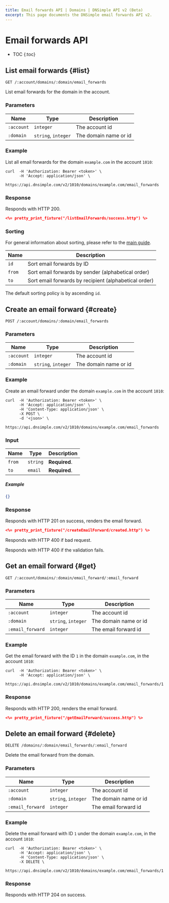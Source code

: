 ```yaml
---
title: Email forwards API | Domains | DNSimple API v2 (Beta)
excerpt: This page documents the DNSimple email forwards API v2.
---
```


# Email forwards API

* TOC
{:toc}


## List email forwards {#list}

    GET /:account/domains/:domain/email_forwards

List email forwards for the domain in the account.

### Parameters

Name | Type | Description
-----|------|------------
`:account` | `integer` | The account id
`:domain` | `string`, `integer` | The domain name or id

### Example

List all email forwards for the domain `example.com` in the account `1010`:

    curl  -H 'Authorization: Bearer <token>' \
          -H 'Accept: application/json' \
          https://api.dnsimple.com/v2/1010/domains/example.com/email_forwards

### Response

Responds with HTTP 200.

~~~json
<%= pretty_print_fixture("/listEmailForwards/success.http") %>
~~~

### Sorting

For general information about sorting, please refer to the [main guide](/v2/#sorting).

Name | Description
-----|------------
`id` | Sort email forwards by ID
`from` | Sort email forwards by sender (alphabetical order)
`to` | Sort email forwards by recipient (alphabetical order)

The default sorting policy is by ascending `id`.


## Create an email forward {#create}

    POST /:account/domains/:domain/email_forwards

### Parameters

Name | Type | Description
-----|------|------------
`:account` | `integer` | The account id
`:domain` | `string`, `integer` | The domain name or id

### Example

Create an email forward under the domain `example.com` in the account `1010`:

    curl  -H 'Authorization: Bearer <token>' \
          -H 'Accept: application/json' \
          -H 'Content-Type: application/json' \
          -X POST \
          -d '<json>' \
          https://api.dnsimple.com/v2/1010/domains/example.com/email_forwards

### Input

Name | Type | Description
-----|------|------------
`from` | `string` | **Required**.
`to` | `email` | **Required**.

##### Example

~~~json
{}
~~~

### Response

Responds with HTTP 201 on success, renders the email forward.

~~~json
<%= pretty_print_fixture("/createEmailForward/created.http") %>
~~~

Responds with HTTP 400 if bad request.

Responds with HTTP 400 if the validation fails.


## Get an email forward {#get}

    GET /:account/domains/:domain/email_forward/:email_forward

### Parameters

Name | Type | Description
-----|------|------------
`:account` | `integer` | The account id
`:domain` | `string`, `integer` | The domain name or id
`:email_forward` | `integer` | The email forward id

### Example

Get the email forward with the ID `1` in the domain `example.com`, in the account `1010`:

    curl  -H 'Authorization: Bearer <token>' \
          -H 'Accept: application/json' \
          https://api.dnsimple.com/v2/1010/domains/example.com/email_forwards/1

### Response

Responds with HTTP 200, renders the email forward.

~~~json
<%= pretty_print_fixture("/getEmailForward/success.http") %>
~~~


## Delete an email forward {#delete}

    DELETE /domains/:domain/email_forwards/:email_forward

Delete the email forward from the domain.

### Parameters

Name | Type | Description
-----|------|------------
`:account` | `integer` | The account id
`:domain` | `string`, `integer` | The domain name or id
`:email_forward` | `integer` | The email forward id

### Example

Delete the email forward with ID `1` under the domain `example.com`, in the account `1010`:

    curl  -H 'Authorization: Bearer <token>' \
          -H 'Accept: application/json' \
          -H 'Content-Type: application/json' \
          -X DELETE \
          https://api.dnsimple.com/v2/1010/domains/example.com/email_forwards/1

### Response

Responds with HTTP 204 on success.

